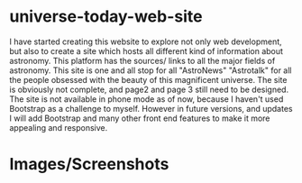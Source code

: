 # universe-today-web-site

I have started creating this website to explore not only web development, but also to create a site which hosts all different kind of information about astronomy. This platform has the sources/ links to all the major fields of astronomy. This site is one and all stop for all "AstroNews" "Astrotalk" for all the people obsessed with the beauty of this magnificent universe. The site is obviously not complete, and page2 and page 3 still need to be designed. The site is not available in phone mode as of now, because I haven't used Bootstrap as a challenge to myself. However in future versions, and updates I will add Bootstrap and many other front end features to make it more appealing and responsive.

# Images/Screenshots
